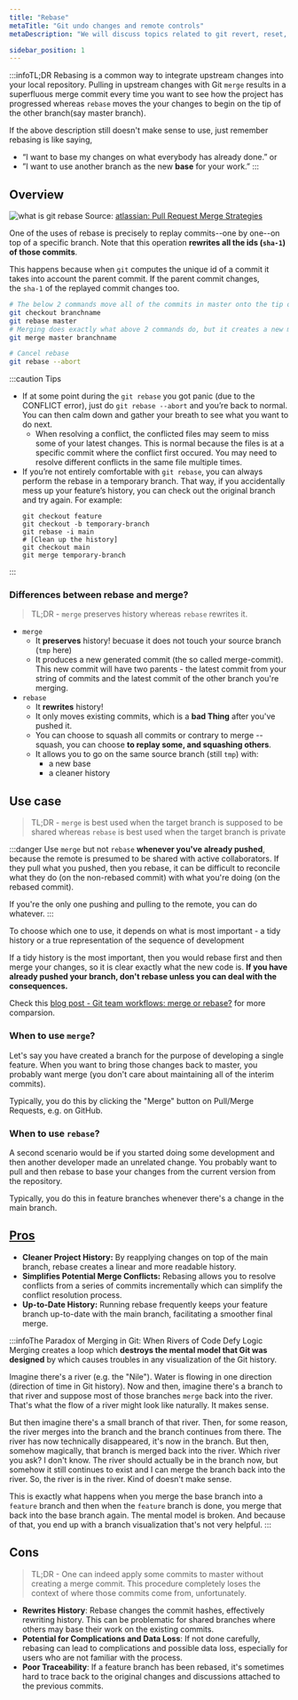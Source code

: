 ```yaml
---
title: "Rebase"
metaTitle: "Git undo changes and remote controls"
metaDescription: "We will discuss topics related to git revert, reset, rebase, stash, fetch, pull, push and merge."

sidebar_position: 1
---
```


:::infoTL;DR
Rebasing is a common way to integrate upstream changes into your local repository. Pulling in upstream changes with Git `merge` results in a superfluous merge commit every time you want to see how the project has progressed whereas `rebase` moves the your changes to begin on the tip of the other branch(say master branch).

If the above description still doesn't make sense to use, just remember rebasing is like saying, 
- “I want to base my changes on what everybody has already done.” or
- ”I want to use another branch as the new **base** for your work.”
:::

## Overview

![what is git rebase](/img/software-development/version-control/rebase.png)
Source: [atlassian: Pull Request Merge Strategies](https://blog.developer.atlassian.com/pull-request-merge-strategies-the-great-debate/)


One of the uses of rebase is precisely to replay commits--one by one--on top of a specific branch. Note that this operation **rewrites all the ids (`sha-1`) of those commits**.

This happens because when `git` computes the unique id of a commit it takes into account the parent commit. If the parent commit changes, the `sha-1` of the replayed commit changes too.

```bash
# The below 2 commands move all of the commits in master onto the tip of branchname.
git checkout branchname
git rebase master
# Merging does exactly what above 2 commands do, but it creates a new merge commit. 
git merge master branchname

# Cancel rebase
git rebase --abort
```

:::caution Tips
- If at some point during the `git rebase` you got panic (due to the CONFLICT error), just do `git rebase --abort` and you’re back to normal. You can then calm down and gather your breath to see what you want to do next.
    - When resolving a conflict, the conflicted files may seem to miss some of your latest changes. This is normal because the files is at a specific commit where the conflict first occured. You may need to resolve different conflicts in the same file multiple times.
- If you’re not entirely comfortable with `git rebase`, you can always perform the rebase in a temporary branch. That way, if you accidentally mess up your feature’s history, you can check out the original branch and try again. For example:
    ```
    git checkout feature
    git checkout -b temporary-branch
    git rebase -i main
    # [Clean up the history]
    git checkout main
    git merge temporary-branch
    ```
:::

### Differences between rebase and merge?

> TL;DR - `merge` preserves history whereas `rebase` rewrites it.

- `merge`
    - It **preserves** history! becuase it does not touch your source branch (`tmp` here)
    - It produces a new generated commit (the so called merge-commit). 
    This new commit will have two parents - the latest commit from your string of commits and the latest commit of the other branch you're merging.
- `rebase`
    - It **rewrites** history!
    - It only moves existing commits, which is a **bad Thing** after you've pushed it.
    - You can choose to squash all commits or contrary to merge --squash, you can choose **to replay some, and squashing others**.
    - It allows you to go on the same source branch (still `tmp`) with:
        - a new base
        - a cleaner history
        
## Use case

> TL;DR - `merge` is best used when the target branch is supposed to be shared whereas `rebase` is best used when the target branch is private

:::danger
Use `merge` but not `rebase` **whenever you've already pushed**, because the remote is presumed to be shared with active collaborators. If they pull what you pushed, then you rebase, it can be difficult to reconcile what they do (on the non-rebased commit) with what you're doing (on the rebased commit).

If you're the only one pushing and pulling to the remote, you can do whatever.
:::

To choose which one to use, it depends on what is most important - a tidy history or a true representation of the sequence of development

If a tidy history is the most important, then you would rebase first and then merge your changes, so it is clear exactly what the new code is. **If you have already pushed your branch, don't rebase unless you can deal with the consequences.**

Check this [blog post - Git team workflows: merge or rebase?](https://www.atlassian.com/git/articles/git-team-workflows-merge-or-rebase) for more comparsion.

### When to use `merge`?
Let's say you have created a branch for the purpose of developing a single feature. When you want to bring those changes back to master, you probably want merge (you don't care about maintaining all of the interim commits).

Typically, you do this by clicking the "Merge" button on Pull/Merge Requests, e.g. on GitHub.

### When to use `rebase`?
A second scenario would be if you started doing some development and then another developer made an unrelated change. You probably want to pull and then rebase to base your changes from the current version from the repository.

Typically, you do this in feature branches whenever there's a change in the main branch.

## [Pros](https://stackoverflow.com/questions/804115/when-do-you-use-git-rebase-instead-of-git-merge#:~:text=Use%20rebase%20whenever%20you%20want,change%20in%20the%20main%20branch.)

- **Cleaner Project History:** By reapplying changes on top of the main branch, rebase creates a linear and more readable history.
- **Simplifies Potential Merge Conflicts:** Rebasing allows you to resolve conflicts from a series of commits incrementally which can simplify the conflict resolution process.
- **Up-to-Date History:** Running rebase frequently keeps your feature branch up-to-date with the main branch, facilitating a smoother final merge.

:::infoThe Paradox of Merging in Git: When Rivers of Code Defy Logic
Merging creates a loop which **destroys the mental model that Git was designed** by which causes troubles in any visualization of the Git history.

Imagine there's a river (e.g. the "Nile"). Water is flowing in one direction (direction of time in Git history). Now and then, imagine there's a branch to that river and suppose most of those branches `merge` back into the river. That's what the flow of a river might look like naturally. It makes sense.

But then imagine there's a small branch of that river. Then, for some reason, the river merges into the branch and the branch continues from there. The river has now technically disappeared, it's now in the branch. But then, somehow magically, that branch is merged back into the river. Which river you ask? I don't know. The river should actually be in the branch now, but somehow it still continues to exist and I can merge the branch back into the river. So, the river is in the river. Kind of doesn't make sense.

This is exactly what happens when you merge the base branch into a `feature` branch and then when the `feature` branch is done, you merge that back into the base branch again. The mental model is broken. And because of that, you end up with a branch visualization that's not very helpful.
:::


## Cons

> TL;DR - One can indeed apply some commits to master without creating a merge commit. This procedure completely loses the context of where those commits come from, unfortunately.

- **Rewrites History**: Rebase changes the commit hashes, effectively rewriting history. This can be problematic for shared branches where others may base their work on the existing commits.
- **Potential for Complications and Data Loss**: If not done carefully, rebasing can lead to complications and possible data loss, especially for users who are not familiar with the process.
- **Poor Traceability**: If a feature branch has been rebased, it's sometimes hard to trace back to the original changes and discussions attached to the previous commits.
